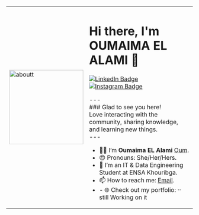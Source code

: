 <table>
  <tr>
    <td>
      <img src="https://github.com/user-attachments/assets/a08c528a-13d3-4729-a75a-0bd0fae42682" alt="aboutt" width="200" />
    </td>
    <td>
      <h1>Hi there, I'm OUMAIMA EL ALAMI 👋</h1>
      <p>
        <a href="https://www.linkedin.com/in/oumaima-el-alami-906276246">
          <img src="https://img.shields.io/badge/LinkedIn-0A66C2?style=flat-square&logo=linkedin&logoColor=white" alt="LinkedIn Badge">
        </a>
        <a href="https://www.instagram.com/_.el_alami/">
          <img src="https://img.shields.io/badge/Instagram-E4405F?style=flat-square&logo=instagram&logoColor=white" alt="Instagram Badge">
        </a>
      </p>
      <p>
        ---
        <br />
        ### Glad to see you here!
        <br />
        Love interacting with the community, sharing knowledge, and learning new things.
        <br />
        ---
        <br />
        <ul>
          <li>👨‍💻 I’m <strong>Oumaima EL Alami</strong>  <a href="https://github.com/oumi-beep/">Oum</a>.
          <li>😍 Pronouns: She/Her/Hers.</li>
          <li>🏢 I’m an IT & Data Engineering Student at ENSA Khouribga.</li>
          <li>📫 How to reach me: <a href="mailto:elalami20202021@gmail.com">Email</a>.</li>
          <li>- 🌐 Check out my portfolio: ·· still Working on it</li>
        </ul>
      </p>
    </td>
  </tr>
</table>
